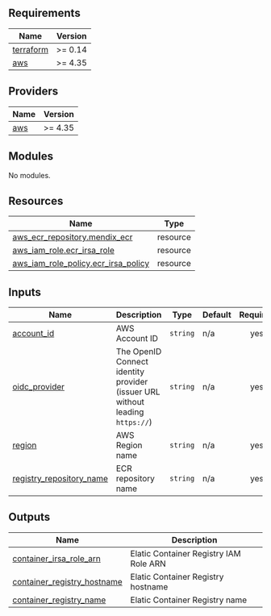 <!-- BEGIN_TF_DOCS -->
## Requirements

| Name | Version |
|------|---------|
| <a name="requirement_terraform"></a> [terraform](#requirement\_terraform) | >= 0.14 |
| <a name="requirement_aws"></a> [aws](#requirement\_aws) | >= 4.35 |

## Providers

| Name | Version |
|------|---------|
| <a name="provider_aws"></a> [aws](#provider\_aws) | >= 4.35 |

## Modules

No modules.

## Resources

| Name | Type |
|------|------|
| [aws_ecr_repository.mendix_ecr](https://registry.terraform.io/providers/hashicorp/aws/latest/docs/resources/ecr_repository) | resource |
| [aws_iam_role.ecr_irsa_role](https://registry.terraform.io/providers/hashicorp/aws/latest/docs/resources/iam_role) | resource |
| [aws_iam_role_policy.ecr_irsa_policy](https://registry.terraform.io/providers/hashicorp/aws/latest/docs/resources/iam_role_policy) | resource |

## Inputs

| Name | Description | Type | Default | Required |
|------|-------------|------|---------|:--------:|
| <a name="input_account_id"></a> [account\_id](#input\_account\_id) | AWS Account ID | `string` | n/a | yes |
| <a name="input_oidc_provider"></a> [oidc\_provider](#input\_oidc\_provider) | The OpenID Connect identity provider (issuer URL without leading `https://`) | `string` | n/a | yes |
| <a name="input_region"></a> [region](#input\_region) | AWS Region name | `string` | n/a | yes |
| <a name="input_registry_repository_name"></a> [registry\_repository\_name](#input\_registry\_repository\_name) | ECR repository name | `string` | n/a | yes |

## Outputs

| Name | Description |
|------|-------------|
| <a name="output_container_irsa_role_arn"></a> [container\_irsa\_role\_arn](#output\_container\_irsa\_role\_arn) | Elatic Container Registry IAM Role ARN |
| <a name="output_container_registry_hostname"></a> [container\_registry\_hostname](#output\_container\_registry\_hostname) | Elatic Container Registry hostname |
| <a name="output_container_registry_name"></a> [container\_registry\_name](#output\_container\_registry\_name) | Elatic Container Registry name |
<!-- END_TF_DOCS -->